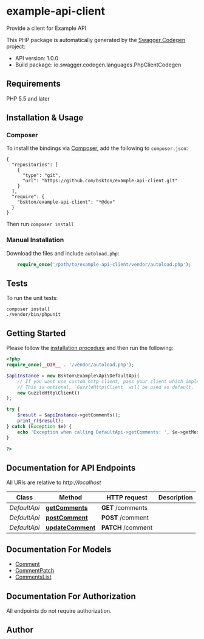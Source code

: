 # example-api-client
Provide a client for Example API

This PHP package is automatically generated by the [Swagger Codegen](https://github.com/swagger-api/swagger-codegen) project:

- API version: 1.0.0
- Build package: io.swagger.codegen.languages.PhpClientCodegen

## Requirements

PHP 5.5 and later

## Installation & Usage
### Composer

To install the bindings via [Composer](http://getcomposer.org/), add the following to `composer.json`:

```
{
  "repositories": [
    {
      "type": "git",
      "url": "https://github.com/bskton/example-api-client.git"
    }
  ],
  "require": {
    "bskton/example-api-client": "*@dev"
  }
}
```

Then run `composer install`

### Manual Installation

Download the files and include `autoload.php`:

```php
    require_once('/path/to/example-api-client/vendor/autoload.php');
```

## Tests

To run the unit tests:

```
composer install
./vendor/bin/phpunit
```

## Getting Started

Please follow the [installation procedure](#installation--usage) and then run the following:

```php
<?php
require_once(__DIR__ . '/vendor/autoload.php');

$apiInstance = new Bskton\Example\Api\DefaultApi(
    // If you want use custom http client, pass your client which implements `GuzzleHttp\ClientInterface`.
    // This is optional, `GuzzleHttp\Client` will be used as default.
    new GuzzleHttp\Client()
);

try {
    $result = $apiInstance->getComments();
    print_r($result);
} catch (Exception $e) {
    echo 'Exception when calling DefaultApi->getComments: ', $e->getMessage(), PHP_EOL;
}

?>
```

## Documentation for API Endpoints

All URIs are relative to *http://localhost*

Class | Method | HTTP request | Description
------------ | ------------- | ------------- | -------------
*DefaultApi* | [**getComments**](docs/Api/DefaultApi.md#getcomments) | **GET** /comments | 
*DefaultApi* | [**postComment**](docs/Api/DefaultApi.md#postcomment) | **POST** /comment | 
*DefaultApi* | [**updateComment**](docs/Api/DefaultApi.md#updatecomment) | **PATCH** /comment | 


## Documentation For Models

 - [Comment](docs/Model/Comment.md)
 - [CommentPatch](docs/Model/CommentPatch.md)
 - [CommentsList](docs/Model/CommentsList.md)


## Documentation For Authorization

 All endpoints do not require authorization.


## Author





